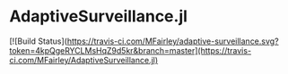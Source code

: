 # AdaptiveSurveillance.jl

[![Build Status](https://travis-ci.com/MFairley/adaptive-surveillance.svg?token=4kpQgeRYCLMsHqZ9d5kr&branch=master](https://travis-ci.com/MFairley/AdaptiveSurveillance.jl)